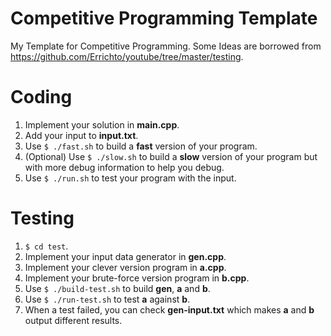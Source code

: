 # Competitive Programming Template
My Template for Competitive Programming.
Some Ideas are borrowed from https://github.com/Errichto/youtube/tree/master/testing.

# Coding

1. Implement your solution in **main.cpp**.
2. Add your input to **input.txt**.
3. Use `$ ./fast.sh` to build a **fast** version of your program.
4. (Optional) Use `$ ./slow.sh` to build a **slow** version of your program but with more debug information to help you debug.
5. Use `$ ./run.sh` to test your program with the input.

# Testing

1. `$ cd test`.
2. Implement your input data generator in **gen.cpp**.
3. Implement your clever version program in **a.cpp**.
4. Implement your brute-force version program in **b.cpp**.
5. Use `$ ./build-test.sh` to build **gen**, **a** and **b**.
6. Use `$ ./run-test.sh` to test **a** against **b**.
7. When a test failed, you can check **gen-input.txt** which makes **a** and **b** output different results.
